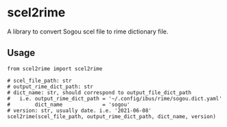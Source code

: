 # scel2rime

A library to convert Sogou scel file to rime dictionary file.

## Usage

    from scel2rime import scel2rime

    # scel_file_path: str
    # output_rime_dict_path: str
    # dict_name: str, should correspond to output_file_dict_path
    #   i.e. output_rime_dict_path = '~/.config/ibus/rime/sogou.dict.yaml'
    #        dict_name             = 'sogou'
    # version: str, usually date. i.e. '2021-06-08'
    scel2rime(scel_file_path, output_rime_dict_path, dict_name, version)
